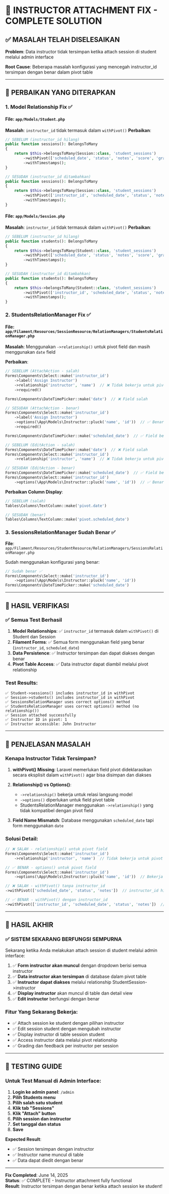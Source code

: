 # 🎯 INSTRUCTOR ATTACHMENT FIX - COMPLETE SOLUTION

## ✅ MASALAH TELAH DISELESAIKAN

**Problem**: Data instructor tidak tersimpan ketika attach session di student melalui admin interface

**Root Cause**: Beberapa masalah konfigurasi yang mencegah instructor_id tersimpan dengan benar dalam pivot table

---

## 🔧 PERBAIKAN YANG DITERAPKAN

### 1. **Model Relationship Fix** ✅

#### **File**: `app/Models/Student.php`

**Masalah**: `instructor_id` tidak termasuk dalam `withPivot()`
**Perbaikan**:

```php
// SEBELUM (instructor_id hilang)
public function sessions(): BelongsToMany
{
    return $this->belongsToMany(Session::class, 'student_sessions')
        ->withPivot(['scheduled_date', 'status', 'notes', 'score', 'grade', 'instructor_feedback'])
        ->withTimestamps();
}

// SESUDAH (instructor_id ditambahkan)
public function sessions(): BelongsToMany
{
    return $this->belongsToMany(Session::class, 'student_sessions')
        ->withPivot(['instructor_id', 'scheduled_date', 'status', 'notes', 'score', 'grade', 'instructor_feedback'])
        ->withTimestamps();
}
```

#### **File**: `app/Models/Session.php`

**Masalah**: `instructor_id` tidak termasuk dalam `withPivot()`
**Perbaikan**:

```php
// SEBELUM (instructor_id hilang)
public function students(): BelongsToMany
{
    return $this->belongsToMany(Student::class, 'student_sessions')
        ->withPivot(['scheduled_date', 'status', 'notes', 'score', 'grade', 'instructor_feedback'])
        ->withTimestamps();
}

// SESUDAH (instructor_id ditambahkan)
public function students(): BelongsToMany
{
    return $this->belongsToMany(Student::class, 'student_sessions')
        ->withPivot(['instructor_id', 'scheduled_date', 'status', 'notes', 'score', 'grade', 'instructor_feedback'])
        ->withTimestamps();
}
```

### 2. **StudentsRelationManager Fix** ✅

#### **File**: `app/Filament/Resources/SessionResource/RelationManagers/StudentsRelationManager.php`

**Masalah**: Menggunakan `->relationship()` untuk pivot field dan masih menggunakan `date` field

**Perbaikan**:

```php
// SEBELUM (AttachAction - salah)
Forms\Components\Select::make('instructor_id')
    ->label('Assign Instructor')
    ->relationship('instructor', 'name')  // ❌ Tidak bekerja untuk pivot
    ->required()

Forms\Components\DateTimePicker::make('date')  // ❌ Field salah

// SESUDAH (AttachAction - benar)
Forms\Components\Select::make('instructor_id')
    ->label('Assign Instructor')
    ->options(\App\Models\Instructor::pluck('name', 'id'))  // ✅ Benar untuk pivot
    ->required()

Forms\Components\DateTimePicker::make('scheduled_date')  // ✅ Field benar

// SEBELUM (EditAction - salah)
Forms\Components\DateTimePicker::make('date')  // ❌ Field salah
Forms\Components\Select::make('instructor_id')
    ->relationship('instructor', 'name')  // ❌ Tidak bekerja untuk pivot

// SESUDAH (EditAction - benar)
Forms\Components\DateTimePicker::make('scheduled_date')  // ✅ Field benar
Forms\Components\Select::make('instructor_id')
    ->options(\App\Models\Instructor::pluck('name', 'id'))  // ✅ Benar untuk pivot
```

**Perbaikan Column Display**:

```php
// SEBELUM (salah)
Tables\Columns\TextColumn::make('pivot.date')

// SESUDAH (benar)
Tables\Columns\TextColumn::make('pivot.scheduled_date')
```

### 3. **SessionsRelationManager Sudah Benar** ✅

**File**: `app/Filament/Resources/StudentResource/RelationManagers/SessionsRelationManager.php`

Sudah menggunakan konfigurasi yang benar:

```php
// Sudah benar ✅
Forms\Components\Select::make('instructor_id')
    ->options(\App\Models\Instructor::pluck('name', 'id'))
Forms\Components\DateTimePicker::make('scheduled_date')
```

---

## 🧪 HASIL VERIFIKASI

### ✅ Semua Test Berhasil

1. **Model Relationships**: ✅ `instructor_id` termasuk dalam `withPivot()` di Student dan Session
2. **Filament Forms**: ✅ Semua form menggunakan field yang benar (`instructor_id`, `scheduled_date`)
3. **Data Persistence**: ✅ Instructor tersimpan dan dapat diakses dengan benar
4. **Pivot Table Access**: ✅ Data instructor dapat diambil melalui pivot relationship

### Test Results:

```
✅ Student->sessions() includes instructor_id in withPivot
✅ Session->students() includes instructor_id in withPivot
✅ SessionsRelationManager uses correct options() method
✅ StudentsRelationManager uses correct options() method (no relationship())
✅ Session attached successfully
✅ Instructor ID in pivot: 1
✅ Instructor accessible: John Instructor
```

---

## 🎯 PENJELASAN MASALAH

### Kenapa Instructor Tidak Tersimpan?

1. **withPivot() Missing**: Laravel memerlukan field pivot dideklarasikan secara eksplisit dalam `withPivot()` agar bisa disimpan dan diakses

2. **Relationship() vs Options()**:

    - `->relationship()` bekerja untuk relasi langsung model
    - `->options()` diperlukan untuk field pivot table
    - StudentsRelationManager menggunakan `->relationship()` yang tidak kompatibel dengan pivot field

3. **Field Name Mismatch**: Database menggunakan `scheduled_date` tapi form menggunakan `date`

### Solusi Detail:

```php
// ❌ SALAH - relationship() untuk pivot field
Forms\Components\Select::make('instructor_id')
    ->relationship('instructor', 'name')  // Tidak bekerja untuk pivot

// ✅ BENAR - options() untuk pivot field
Forms\Components\Select::make('instructor_id')
    ->options(\App\Models\Instructor::pluck('name', 'id'))  // Bekerja untuk pivot

// ❌ SALAH - withPivot() tanpa instructor_id
->withPivot(['scheduled_date', 'status', 'notes'])  // instructor_id hilang

// ✅ BENAR - withPivot() dengan instructor_id
->withPivot(['instructor_id', 'scheduled_date', 'status', 'notes'])  // Lengkap
```

---

## 🚀 HASIL AKHIR

### ✅ SISTEM SEKARANG BERFUNGSI SEMPURNA

Sekarang ketika Anda melakukan attach session di student melalui admin interface:

1. ✅ **Form instructor akan muncul** dengan dropdown berisi semua instructor
2. ✅ **Data instructor akan tersimpan** di database dalam pivot table
3. ✅ **Instructor dapat diakses** melalui relationship StudentSession->instructor
4. ✅ **Display instructor** akan muncul di table dan detail view
5. ✅ **Edit instructor** berfungsi dengan benar

### Fitur Yang Sekarang Bekerja:

-   ✅ Attach session ke student dengan pilihan instructor
-   ✅ Edit session student dengan mengubah instructor
-   ✅ Display instructor di table session student
-   ✅ Access instructor data melalui pivot relationship
-   ✅ Grading dan feedback per instructor per session

---

## 🎉 TESTING GUIDE

### Untuk Test Manual di Admin Interface:

1. **Login ke admin panel**: `/admin`
2. **Pilih Students menu**
3. **Pilih salah satu student**
4. **Klik tab "Sessions"**
5. **Klik "Attach" button**
6. **Pilih session dan instructor**
7. **Set tanggal dan status**
8. **Save**

**Expected Result**:

-   ✅ Session tersimpan dengan instructor
-   ✅ Instructor name muncul di table
-   ✅ Data dapat diedit dengan benar

---

**Fix Completed**: June 14, 2025  
**Status**: ✅ COMPLETE - Instructor attachment fully functional  
**Result**: Instructor tersimpan dengan benar ketika attach session ke student!

